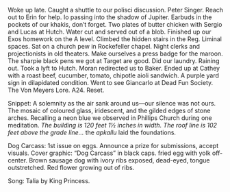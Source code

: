 Woke up late. Caught a shuttle to our polisci discussion. Peter Singer. Reach out to Erin for help. Io passing into the shadow of Jupiter. Earbuds in the pockets of our khakis, don’t forget. Two plates of butter chicken with Sergio and Lucas at Hutch. Water cut and served out of a blob. Finished up our Exos homework on the A level. Climbed the hidden stairs in the Reg. Liminal spaces. Sat on a church pew in Rockefeller chapel. Night clerks and projectionists in old theaters. Make ourselves a press badge for the maroon. The sharpie black pens we got at Target are good. Did our laundry. Raining out. Took a lyft to Hutch. Moran redirected us to Baker. Ended up at Cathey with a roast beef, cucumber, tomato, chipotle aioli sandwich. A purple yard sign in dilapidated condition. Went to see Giancarlo at Dead Fun Society. The Von Meyers Lore. A24. Reset.

Snippet: A solemnity as the air sank around us—our silence was not ours. The mosaic of coloured glass, iridescent, and the gilded edges of stone arches. Recalling a neon blue we observed in Phillips Church during one meditation. *The building is 120 feet 1½ inches in width. The roof line is 102 feet above the grade line…* the *apkallu* laid the foundations.

Dog Carcass: 1st issue on eggs. Announce a prize for submissions, accept visuals. Cover graphic: “Dog Carcass” in black caps. fried egg with yolk off-center. Brown sausage dog with ivory ribs exposed, dead-eyed, tongue outstretched. Red flower growing out of ribs. 

Song: Talia by King Princess.
